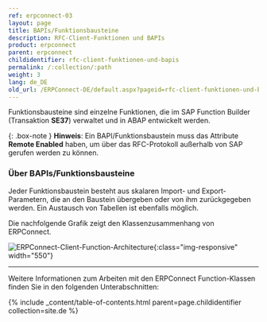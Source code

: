 ```yaml
---
ref: erpconnect-03
layout: page
title: BAPIs/Funktionsbausteine
description: RFC-Client-Funktionen und BAPIs
product: erpconnect
parent: erpconnect
childidentifier: rfc-client-funktionen-und-bapis
permalink: /:collection/:path
weight: 3
lang: de_DE
old_url: /ERPConnect-DE/default.aspx?pageid=rfc-client-funktionen-und-bapis
---
```


Funktionsbausteine sind einzelne Funktionen, die im SAP Function Builder (Transaktion **SE37**) verwaltet und in ABAP entwickelt werden. 

{: .box-note }
**Hinweis**: Ein BAPI/Funktionsbaustein muss das Attribute **Remote Enabled** haben, um über das RFC-Protokoll außerhalb von SAP gerufen werden zu können. 

### Über BAPIs/Funktionsbausteine
Jeder Funktionsbaustein besteht aus skalaren Import- und Export-Parametern, die an den Baustein übergeben oder von ihm zurückgegeben werden. 
Ein Austausch von Tabellen ist ebenfalls möglich. 

Die nachfolgende Grafik zeigt den Klassenzusammenhang von ERPConnect.

![ERPConnect-Client-Function-Architecture](/img/content/ERPConnect-Client-Function-Architecture.png){:class="img-responsive" width="550"}

****
Weitere Informationen zum Arbeiten mit den ERPConnect Function-Klassen finden Sie in den folgenden Unterabschnitten:

{% include _content/table-of-contents.html parent=page.childidentifier collection=site.de %}
